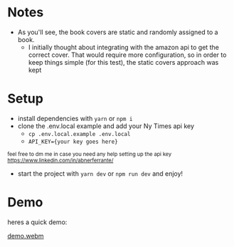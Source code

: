 # Notes
- As you'll see, the book covers are static and randomly assigned to a book.
  - I initially thought about integrating with the amazon api to get the correct cover. That would require more configuration, so in order to keep things simple (for this test), the static covers approach was kept

# Setup
- install dependencies with `yarn` or `npm i`
- clone the .env.local example and add your Ny Times api key
  - `cp .env.local.example .env.local`
  - ```API_KEY={your key goes here}```

<sup>feel free to dm me in case you need any help setting up the api key https://www.linkedin.com/in/abnerferrante/</sub>

 - start the project with `yarn dev` or `npm run dev` and enjoy!

# Demo
heres a quick demo:

[demo.webm](https://github.com/Azus5/nytbs/assets/53922598/5a8a123b-b95c-4da9-a9e4-235e89617236)
